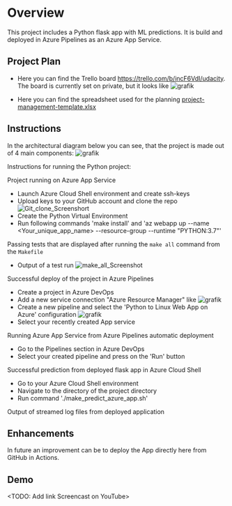 # Overview

This project includes a Python flask app with ML predictions. It is build and deployed in Azure Pipelines as an Azure App Service.

## Project Plan

* Here you can find the Trello board https://trello.com/b/incF6VdI/udacity. The board is currently set on private, but it looks like ![grafik](https://user-images.githubusercontent.com/121881667/211019880-342773a7-c680-4e39-89e0-b5690218a89f.png)

* Here you can find the spreadsheet used for the planning [project-management-template.xlsx](https://github.com/technik-matrose/flask-ml-app/files/10360367/project-management-template.xlsx)

## Instructions

In the architectural diagram below you can see, that the project is made out of 4 main components:
![grafik](https://user-images.githubusercontent.com/121881667/211026170-cd09f1fb-d6ec-42ba-b6e3-2d86a81097d9.png)

Instructions for running the Python project:

Project running on Azure App Service
* Launch Azure Cloud Shell environment and create ssh-keys
* Upload keys to your GitHub account and clone the repo ![Git_clone_Screenshort](https://user-images.githubusercontent.com/121881667/211028330-0509cb90-c7a9-4aa6-98a6-9d5ada0d095a.png)
* Create the Python Virtual Environment
* Run following commands 'make install' and 'az webapp up --name <Your_unique_app_name> --resource-group <resource-group> --runtime "PYTHON:3.7"'

Passing tests that are displayed after running the `make all` command from the `Makefile`
* Output of a test run
  ![make_all_Screenshot](https://user-images.githubusercontent.com/121881667/211028525-d169b239-a46a-4f25-8cee-0915b905445b.png)

Successful deploy of the project in Azure Pipelines
* Create a project in Azure DevOps
* Add a new service connection "Azure Resource Manager" like ![grafik](https://user-images.githubusercontent.com/121881667/211029493-e9dfc1a3-5c91-4535-b917-14415049f8f9.png)
* Create a new pipeline and select the 'Python to Linux Web App on Azure' configuration ![grafik](https://user-images.githubusercontent.com/121881667/211029804-53a10cbd-40eb-4d13-998f-5bb61aa0fb79.png)
* Select your recently created App service

Running Azure App Service from Azure Pipelines automatic deployment
* Go to the Pipelines section in Azure DevOps
* Select your created pipeline and press on the 'Run' button

Successful prediction from deployed flask app in Azure Cloud Shell
* Go to your Azure Cloud Shell environment
* Navigate to the directory of the project directory
* Run command './make_predict_azure_app.sh'

Output of streamed log files from deployed application


## Enhancements

In future an improvement can be to deploy the App directly here from GitHub in Actions.

## Demo 

<TODO: Add link Screencast on YouTube>


